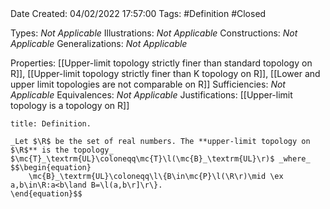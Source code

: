 <br />
<br />

Date Created: 04/02/2022 17:57:00
Tags: #Definition #Closed 

Types: _Not Applicable_
Illustrations: _Not Applicable_
Constructions: _Not Applicable_
Generalizations: _Not Applicable_

Properties: [[Upper-limit topology strictly finer than standard topology on R]], [[Upper-limit topology strictly finer than K topology on R]], [[Lower and upper limit topologies are not comparable on R]]
Sufficiencies: _Not Applicable_
Equivalences: _Not Applicable_
Justifications: [[Upper-limit topology is a topology on R]]

``` ad-Definition
title: Definition.

_Let $\R$ be the set of real numbers. The **upper-limit topology on $\R$** is the topology_ $\mc{T}_\textrm{UL}\coloneqq\mc{T}\l(\mc{B}_\textrm{UL}\r)$ _where_
$$\begin{equation}
    \mc{B}_\textrm{UL}\coloneqq\l\{B\in\mc{P}\l(\R\r)\mid \ex a,b\in\R:a<b\land B=\l(a,b\r]\r\}.
\end{equation}$$

```
